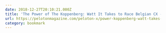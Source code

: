 ```yaml
---
date: 2018-12-27T20:10:21.000Z
title: 'The Power of The Koppenberg: Watt It Takes to Race Belgian CX - Peloton Mag'
url: https://pelotonmagazine.com/peloton-x/power-koppenberg-watt-takes-race-belgian-cx/
category: bookmark
---
```

